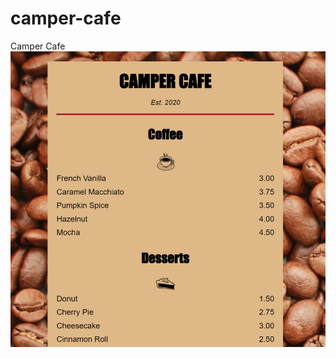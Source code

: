# camper-cafe
 Camper Cafe
<img src="https://raw.githubusercontent.com/CodrinGavan/camper-cafe/master/camper-cafe.png"/>